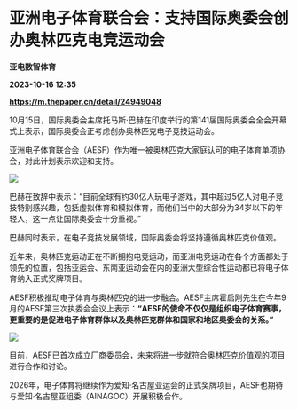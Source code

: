 # 亚洲电子体育联合会：支持国际奥委会创办奥林匹克电竞运动会
**亚电数智体育**

**2023-10-16 12:35**

**https://m.thepaper.cn/detail/24949048**

10月15日，国际奥委会主席托马斯·巴赫在印度举行的第141届国际奥委会全会开幕式上表示，国际奥委会正考虑创办奥林匹克电子竞技运动会。

亚洲电子体育联合会（AESF）作为唯一被奥林匹克大家庭认可的电子体育单项协会，对此计划表示欢迎和支持。

![](https://imagecloud.thepaper.cn/thepaper/image/274/322/717.jpg)

巴赫在致辞中表示：“目前全球有约30亿人玩电子游戏，其中超过5亿人对电子竞技特别感兴趣，包括虚拟体育和模拟体育，而他们当中的大部分为34岁以下的年轻人，这一点让国际奥委会十分重视。”

巴赫同时表示，在电子竞技发展领域，国际奥委会将坚持遵循奥林匹克价值观。

近年来，奥林匹克运动正在不断拥抱电竞运动，而亚洲电竞运动在各个方面都处于领先的位置，包括亚运会、东南亚运动会在内的亚洲大型综合性运动都已将电子体育纳入正式奖牌项目。

AESF积极推动电子体育与奥林匹克的进一步融合。AESF主席霍启刚先生在今年9月的AESF第三次执委会会议上表示：**“AESF的使命不仅仅是组织电子体育赛事，更重要的是促进电子体育群体以及奥林匹克群体和国家和地区奥委会的关系。”**

![](https://imagecloud.thepaper.cn/thepaper/image/274/322/725.jpg)

目前，AESF已首次成立厂商委员会，未来将进一步就符合奥林匹克价值观的项目进行合作和讨论。

2026年，电子体育将继续作为爱知·名古屋亚运会的正式奖牌项目，AESF也期待与爱知·名古屋亚组委（AINAGOC）开展积极合作。